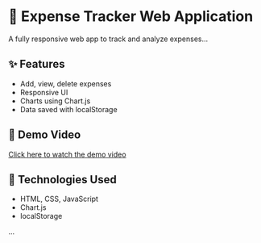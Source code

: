 # 💸 Expense Tracker Web Application

A fully responsive web app to track and analyze expenses...

## ✨ Features

- Add, view, delete expenses
- Responsive UI
- Charts using Chart.js
- Data saved with localStorage

## 🎥 Demo Video

[Click here to watch the demo video](https://github.com/YOUR_USERNAME/YOUR_REPO_NAME/blob/main/assets/demo.mp4)

## 🚀 Technologies Used

- HTML, CSS, JavaScript
- Chart.js
- localStorage

...
